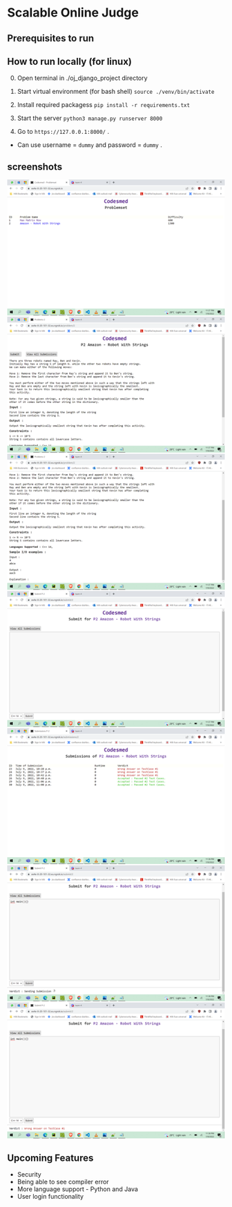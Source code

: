 
# Scalable Online Judge

## Prerequisites to run

## How to run locally (for linux)

0. Open terminal in ./oj_django_project directory

1. Start virtual environment (for bash shell)
`source ./venv/bin/activate`

2. Install required packagess
`pip install -r requirements.txt`

3. Start the server 
`python3 manage.py runserver 8000`

4. Go to `https://127.0.0.1:8000/` .
- Can use username = `dummy` and password = `dummy` .

## screenshots
<img src="./docs/screenshots/v1/ss (1).png" />
<img src="./docs/screenshots/v1/ss (2).png" />
<img src="./docs/screenshots/v1/ss (3).png" />
<img src="./docs/screenshots/v1/ss (4).png" />
<img src="./docs/screenshots/v1/ss (5).png" />
<img src="./docs/screenshots/v1/ss (6).png" />
<img src="./docs/screenshots/v1/ss (7).png" />

## Upcoming Features

- Security
- Being able to see compiler error
- More language support - Python and Java
- User login functionality
